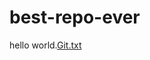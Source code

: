 # best-repo-ever
hello world.[Git.txt](https://github.com/MahiGigs/best-repo-ever/files/9842485/Git.txt)
